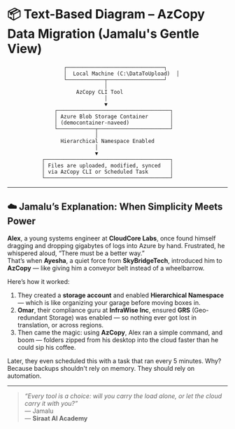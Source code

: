 
# 📦 Text-Based Diagram – AzCopy Data Migration (Jamalu's Gentle View)

```
                  ┌───────────────────────────────┐
                  │  Local Machine (C:\DataToUpload)  │
                  └────────────┬──────────────────┘
                               │
                      AzCopy CLI Tool
                               │
                               ▼
               ┌────────────────────────────────────┐
               │ Azure Blob Storage Container       │
               │ (democontainer-naveed)             │
               └────────────┬───────────────────────┘
                            │
                 Hierarchical Namespace Enabled
                            │
                            ▼
           ┌────────────────────────────────────────┐
           │ Files are uploaded, modified, synced   │
           │ via AzCopy CLI or Scheduled Task       │
           └────────────────────────────────────────┘
```

---

## ☁️ Jamalu’s Explanation: When Simplicity Meets Power

**Alex**, a young systems engineer at **CloudCore Labs**, once found himself dragging and dropping gigabytes of logs into Azure by hand. Frustrated, he whispered aloud, “There must be a better way.”  
That’s when **Ayesha**, a quiet force from **SkyBridgeTech**, introduced him to **AzCopy** — like giving him a conveyor belt instead of a wheelbarrow.

Here’s how it worked:

1. They created a **storage account** and enabled **Hierarchical Namespace** — which is like organizing your garage before moving boxes in.
2. **Omar**, their compliance guru at **InfraWise Inc**, ensured **GRS** (Geo-redundant Storage) was enabled — so nothing ever got lost in translation, or across regions.
3. Then came the magic: using **AzCopy**, Alex ran a simple command, and boom — folders zipped from his desktop into the cloud faster than he could sip his coffee.

Later, they even scheduled this with a task that ran every 5 minutes. Why? Because backups shouldn't rely on memory. They should rely on automation.

---

> _“Every tool is a choice: will you carry the load alone, or let the cloud carry it with you?”_  
> — Jamalu  
> — **Siraat AI Academy**
